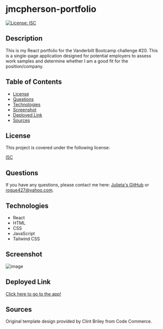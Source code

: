 # jmcpherson-portfolio
[![License: ISC](https://img.shields.io/badge/License-ISC-blue.svg)](https://opensource.org/licenses/ISC)

## Description

This is my React portfolio for the Vanderbilt Bootcamp challenge #20. This is a single-page application designed for potential employers to assess work samples and determine whether I am a good fit for the position/company.

## Table of Contents

- [License](#license)
- [Questions](#questions)
- [Technologies](#technologies)
- [Screenshot](#screenshot)
- [Deployed Link](#deployment)
- [Sources](#sources)

## License

This project is covered under the following license:

[ISC](https://www.isc.org/licenses/)

## Questions

If you have any questions, please contact me here: [Julieta's GitHub](https://github.com/JulesMcP) or <rogue427@yahoo.com>.

## Technologies
- React
- HTML
- CSS
- JavaScript
- Tailwind CSS

## Screenshot
![image](https://user-images.githubusercontent.com/95149604/171306193-e86c21b7-cb9c-4f1b-88d2-b2a6225a3545.png)

## Deployed Link

[Click here to go to the app!]()

## Sources
Original template design provided by Clint Briley from Code Commerce.